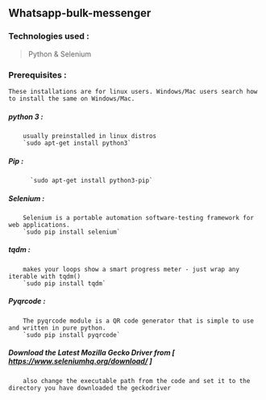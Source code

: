 ## Whatsapp-bulk-messenger 

### Technologies used :
> Python & Selenium

### Prerequisites :
    These installations are for linux users. Windows/Mac users search how to install the same on Windows/Mac.

##### python 3 :
        usually preinstalled in linux distros
        `sudo apt-get install python3`


##### Pip :
          `sudo apt-get install python3-pip`

##### Selenium :
        Selenium is a portable automation software-testing framework for web applications.
        `sudo pip install selenium`

##### tqdm :
        makes your loops show a smart progress meter - just wrap any iterable with tqdm()
        `sudo pip install tqdm`

##### Pyqrcode :
        The pyqrcode module is a QR code generator that is simple to use and written in pure python.
        `sudo pip install pyqrcode`

##### Download the Latest Mozilla Gecko Driver from [ https://www.seleniumhq.org/download/ ]
        also change the executable path from the code and set it to the directory you have downloaded the geckodriver

